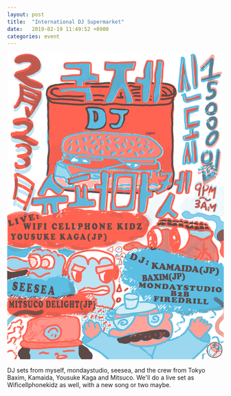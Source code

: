 ```yaml
---
layout: post
title:  "International DJ Supermarket"
date:   2019-02-19 11:49:52 +0900
categories: event
---
```


<img src="/assets/images/international_dj_supermarket.jpg">

DJ sets from myself, mondaystudio, seesea, and the crew from Tokyo Baxim, Kamaida, Yousuke Kaga and Mitsuco. We'll do a live set as Wificellphonekidz as well, with a new song or two maybe.
